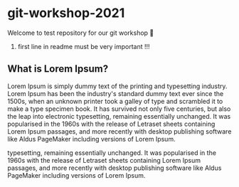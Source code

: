 # git-workshop-2021

Welcome to test repository for our git workshop :rocket:

1. first line in readme must be very important !!!

## What is Lorem Ipsum?
Lorem Ipsum is simply dummy text of the printing and typesetting industry. Lorem Ipsum has been the industry's standard dummy text ever since the 1500s, when an
unknown printer took a galley of type and scrambled it to make a type specimen book. It has survived not only five centuries, but also the leap into electronic
typesetting, remaining essentially unchanged. It was popularised in the 1960s with the release of Letraset sheets containing Lorem Ipsum passages, and more recently
with desktop publishing software like Aldus PageMaker including versions of Lorem Ipsum.

typesetting, remaining essentially unchanged. It was popularised in the 1960s with the release of Letraset sheets containing Lorem Ipsum passages, and more recently
with desktop publishing software like Aldus PageMaker including versions of Lorem Ipsum.